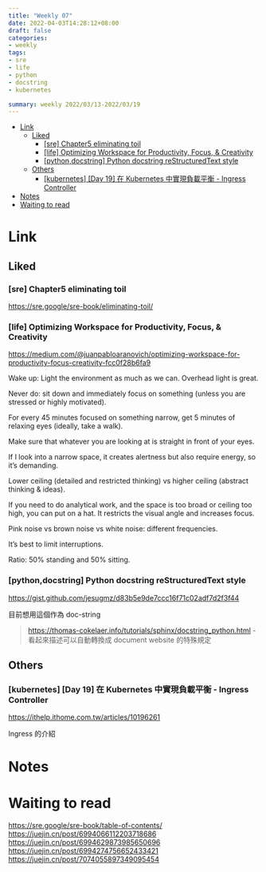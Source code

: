 ```yaml
---
title: "Weekly 07"
date: 2022-04-03T14:28:12+08:00
draft: false
categories:
- weekly
tags:
- sre
- life
- python
- docstring
- kubernetes

summary: weekly 2022/03/13-2022/03/19
---
```


- [Link](#link)
  - [Liked](#liked)
    - [[sre] Chapter5 eliminating toil](#sre-chapter5-eliminating-toil)
    - [[life] Optimizing Workspace for Productivity, Focus, & Creativity](#life-optimizing-workspace-for-productivity-focus--creativity)
    - [[python,docstring] Python docstring reStructuredText style](#pythondocstring-python-docstring-restructuredtext-style)
  - [Others](#others)
    - [[kubernetes] [Day 19] 在 Kubernetes 中實現負載平衡 - Ingress Controller](#kubernetes-day-19-在-kubernetes-中實現負載平衡---ingress-controller)
- [Notes](#notes)
- [Waiting to read](#waiting-to-read)

# Link
## Liked

### [sre] Chapter5 eliminating toil
https://sre.google/sre-book/eliminating-toil/

### [life] Optimizing Workspace for Productivity, Focus, & Creativity

https://medium.com/@juanpabloaranovich/optimizing-workspace-for-productivity-focus-creativity-fcc0f28b6fa9

Wake up: Light the environment as much as we can. Overhead light is great.

Never do: sit down and immediately focus on something (unless you are stressed or highly motivated).

For every 45 minutes focused on something narrow, get 5 minutes of relaxing eyes (ideally, take a walk).

Make sure that whatever you are looking at is straight in front of your eyes.

If I look into a narrow space, it creates alertness but also require energy, so it’s demanding.

Lower ceiling (detailed and restricted thinking) vs higher ceiling (abstract thinking & ideas).

If you need to do analytical work, and the space is too broad or ceiling too high, you can put on a hat. It restricts the visual angle and increases focus.

Pink noise vs brown noise vs white noise: different frequencies.

It’s best to limit interruptions.

Ratio: 50% standing and 50% sitting.

### [python,docstring] Python docstring reStructuredText style


https://gist.github.com/jesugmz/d83b5e9de7ccc16f71c02adf7d2f3f44

目前想用這個作為 doc-string

> https://thomas-cokelaer.info/tutorials/sphinx/docstring_python.html - 看起來描述可以自動轉換成 document website 的特殊規定

## Others

### [kubernetes] [Day 19] 在 Kubernetes 中實現負載平衡 - Ingress Controller

https://ithelp.ithome.com.tw/articles/10196261

Ingress 的介紹

# Notes

# Waiting to read
https://sre.google/sre-book/table-of-contents/
https://juejin.cn/post/6994066112203718686
https://juejin.cn/post/6994629873985650696
https://juejin.cn/post/6994274756652433421
https://juejin.cn/post/7074055897349095454
